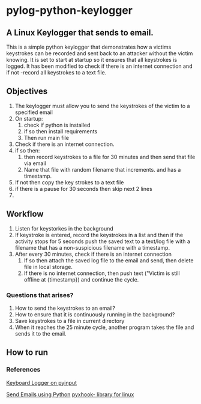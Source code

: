 # pylog-python-keylogger

## A Linux Keylogger that sends to email.
This is a simple python keylogger that demonstrates how a victims keystrokes can be recorded and sent back to an attacker without the victim knowing. It is set to start at startup so it ensures that all keystrokes is logged. It has been modified to check if there is an internet connection and if not -record all keystrokes to a text file.

## Objectives
1. The keylogger must allow you to send the keystrokes of the victim to a specified email
2. On startup:
   1. check if python is installed
   2. if so then install requirements
   3. Then run main file
3. Check if there is an internet connection.
4. if so then:
   1. then record keystrokes to a file for 30 minutes and then send that file via email
   2. Name that file with random filename that increments. and has a timestamp.
5. If not then copy the key strokes to a text file
6. if there is a pause for 30 seconds then skip next 2 lines
7.  


## Workflow
1. Listen for keystorkes in the background
2. If keystroke is entered, record the keystrokes in a list and then if the activity stops for 5 seconds push the saved text to a text/log file with a filename that has a non-suspicious filename with a timestamp.
3. After every 30 minutes, check if there is an internet connection
   1. If so then attach the saved log file to the email and send, then delete file in local storage.
   2. If there is no internet connection, then push text  ("Victim is still offline at {timestamp}) and continue the cycle.


### Questions that arises?
1. How to send the keystrokes to an email?
2. How to ensure that it is continuously running in the background?
3. Save keystrokes to a file in current directory
4. When it reaches the 25 minute cycle, another program takes the file and sends it to the email.

## How to run

### References

[Keyboard Logger on pyinput](https://pypi.org/project/pynput/)

[Send Emails using Python](https://realpython.com/python-send-email/)
[pyxhook- library for linux](https://pypi.org/project/pyxhook/)